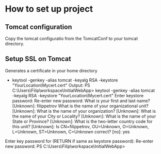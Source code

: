 # How to set up project

## Tomcat configuration  
Copy the tomcat configuratio from the TomcatConf to your tomcat directory.

## Setup SSL on Tomcat

Generates a certificate in your home directory 
* keytool -genkey -alias tomcat -keyalg RSA -keystore "YourLocation\Mycert.cert"
 Output: 
PS C:\Users\Filip\workspace\InitialWebApp> keytool -genkey -alias tomcat -keyalg RSA -keystore "YourLocation\Mycert.cert"
Enter keystore password: 
Re-enter new password: 
What is your first and last name?
  [Unknown]:  filippetrov
What is the name of your organizational unit?
  [Unknown]:
What is the name of your organization?
  [Unknown]:
What is the name of your City or Locality?
  [Unknown]:
What is the name of your State or Province?
  [Unknown]:
What is the two-letter country code for this unit?
  [Unknown]:
Is CN=filippetrov, OU=Unknown, O=Unknown, L=Unknown, ST=Unknown, C=Unknown correct?
  [no]:  yes

Enter key password for <tomcat>
        (RETURN if same as keystore password):
Re-enter new password:
PS C:\Users\Filip\workspace\InitialWebApp>
